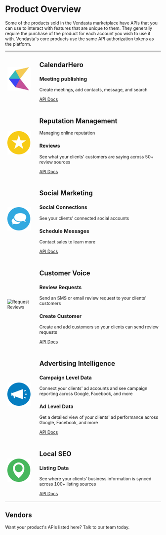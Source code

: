 # Product Overview

Some of the products sold in the Vendasta marketplace have APIs that you can use to interact with features that are unique to them. They generally require the purchase of the product for each account you wish to use it with. Vendasta's core products use the same API authorization tokens as the platform. 

<table>
<tr>
<td>
<img src="https://raw.githubusercontent.com/vendasta/api-gateway-docs/master/docs/Overview/logos/logoCalenderHero.png" alt="Calendar Scheduling" class="sl-image" style="width:75px"/>
</td><td>

## CalendarHero

### Meeting publishing

Create meetings, add contacts, message, and search

[API Docs](../Guides/CalendarHero.md)

</td>
</tr>
<tr>
<td>
<img src="https://raw.githubusercontent.com/vendasta/api-gateway-docs/master/docs/Overview/logos/logoRepMan.png" alt="Managing online reputation" class="sl-image" style="width:75px"/>
</td><td>

## Reputation Management
Managing online reputation

### Reviews

See what your clients' customers are saying across 50+ review sources

[API Docs](../../openapi/reputation/reputation.yaml)

</td>
</tr>
<tr>
<td>
<img src="https://raw.githubusercontent.com/vendasta/api-gateway-docs/master/docs/Overview/logos/logoSM.png" alt="Social Media Management" class="sl-image" style="width:75px"/>
</td><td>

## Social Marketing

### Social Connections

See your clients' connected social accounts 

### Schedule Messages

Contact sales to learn more

[API Docs](../../openapi/social/social.yaml)

</td>
</tr>
<tr>
<td>
<img src="https://raw.githubusercontent.com/vendasta/api-gateway-docs/master/docs/Overview/logos/logoCV.png" alt="Request Reviews" class="sl-image" style="width:75px"/>
</td><td>

## Customer Voice

### Review Requests

Send an SMS or email review request to your clients' customers

### Create Customer

Create and add customers so your clients can send review requests

[API Docs](../../openapi/customervoice/customervoice.yaml)

</td>
</tr>
<tr>
<td>
<img src="https://raw.githubusercontent.com/vendasta/api-gateway-docs/master/docs/Overview/logos/logoAdIntel.png" alt="Advertising reporting" class="sl-image" style="width:75px"/>
</td><td>

## Advertising Intelligence 

### Campaign Level Data
Connect your clients' ad accounts and see campaign reporting across Google, Facebook, and more

### Ad Level Data

Get a detailed view of your clients' ad performance across Google, Facebook, and more

[API Docs](../../openapi/advertising/advertising.yaml)

</td>
</tr>
<tr>
<td>
<img src="https://raw.githubusercontent.com/vendasta/api-gateway-docs/master/docs/Overview/logos/logoLB.png" alt="Listing accuracy" class="sl-image" style="width:75px"/>
</td><td>

## Local SEO

### Listing Data

See where your clients' business information is synced across 100+ listing sources

[API Docs](../../openapi/listings/listings.yaml)

</td>
</tr>
</table>

## Vendors
Want your product's APIs listed here? Talk to our team today.